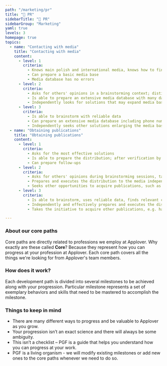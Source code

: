 ```yaml
---
path: "/marketing/pr"
title: "👑 PR"
sidebarTitle: "👑 PR"
sidebarGroup: "Marketing"
yaml: true
levels: 3
homepage: true
topics:
  - name: "Contacting with media"
    title: "Contacting with media"
    content:
      - level: 1
        criteria:
          - Knows main polish and international media, knows how to find valuable channels for a given target group
          - Can prepare a basic media base
          - Media database has no errors
      - level: 2
        criteria:
          - Asks for others' opinions in a brainstorming context; distinguishes between major media in terms of target groups
          - Is able to prepare an extensive media database with many data, such as phone number to a particular journalist
          - Independently looks for solutions that may expand media base
      - level: 3
        criteria:
          - Is able to brainstorm with reliable data
          - Can prepare an extensive media database including phone numbers to specific journalists and divides them by industry / topic
          - Independently seeks other solutions enlarging the media base, takes the initiative to update the base regularly and implements it independently
  - name: "Obtaining publications"
    title: "Obtaining publications"
    content:
      - level: 1
        criteria:
          - Asks for the most effective solutions
          - Is able to prepare the distribution; after verification by the senior, sends it independently
          - Can prepare follow-ups
      - level: 2
        criteria:
          - Asks for others' opinions during brainstorming sessions, takes the initiative
          - Prepares and executes the distribution to the media independently
          - Seeks other opportunities to acquire publications, such as haro
      - level: 3
        criteria:
          - Is able to brainstorm, uses reliable data, finds relevant contacts and verifies them
          - Independently and effectively prepares and executes the distribution to the media, is able to prepare a report on the distribution process and draw conclusions as to what could have been done better
          - Takes the initiative to acquire other publications, e.g. haro, and pursues them independently

---
```

### About our core paths
Core paths are directly related to professions we employ at Applover. Why exactly are these called **Core**? Because they represent how you can progress at your profession at Applover. Each core path covers all the things we're looking for from Applover's team members.

### How does it work?
Each development path is divided into several milestones to be achieved along with your progression. Particular milestone represents a set of exemplary behaviors and skills that need to be mastered to accomplish the milestone.

### Things to keep in mind
- There are many different ways to progress and be valuable to Applover as you grow.
- Your progression isn’t an exact science and there will always be some ambiguity.
- This isn’t a checklist – PGF is a guide that helps you understand how you can progress at your work.
- PGF is a living organism - we will modify existing milestones or add new ones to the core paths whenever we need to do so.
